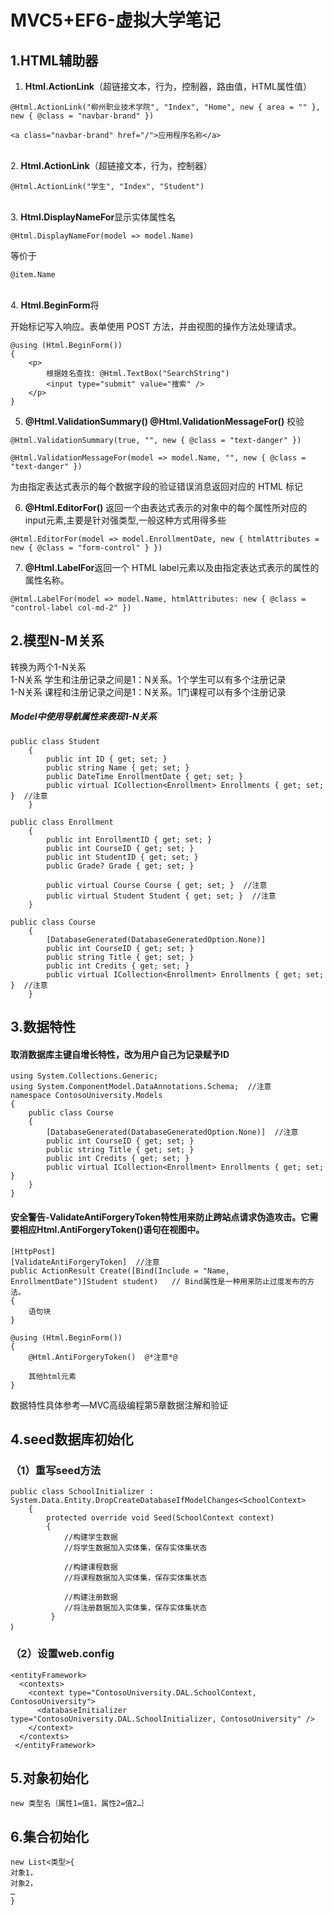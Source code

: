 # MVC5+EF6-虚拟大学笔记
## 1.HTML辅助器
1. **Html.ActionLink**（超链接文本，行为，控制器，路由值，HTML属性值）
```
@Html.ActionLink("柳州职业技术学院", "Index", "Home", new { area = "" }, new { @class = "navbar-brand" })
```
```
<a class="navbar-brand" href="/">应用程序名称</a>
```
&nbsp;  
2. **Html.ActionLink**（超链接文本，行为，控制器）
```
@Html.ActionLink("学生", "Index", "Student")
```
&nbsp;  
3. **Html.DisplayNameFor**显示实体属性名
```
@Html.DisplayNameFor(model => model.Name)
```
等价于
```
@item.Name
```
&nbsp;  
4. **Html.BeginForm**将 <form> 开始标记写入响应。表单使用 POST 方法，并由视图的操作方法处理请求。  
```
@using (Html.BeginForm())
{
    <p>
        根据姓名查找: @Html.TextBox("SearchString")
        <input type="submit" value="搜索" />
    </p>
}
```


5. **@Html.ValidationSummary() @Html.ValidationMessageFor()** 校验
```
@Html.ValidationSummary(true, "", new { @class = "text-danger" })
```
```
@Html.ValidationMessageFor(model => model.Name, "", new { @class = "text-danger" })
```
为由指定表达式表示的每个数据字段的验证错误消息返回对应的 HTML 标记


6. **@Html.EditorFor()** 返回一个由表达式表示的对象中的每个属性所对应的input元素,主要是针对强类型,一般这种方式用得多些
```
@Html.EditorFor(model => model.EnrollmentDate, new { htmlAttributes = new { @class = "form-control" } })
```


7. **@Html.LabelFor**返回一个 HTML label元素以及由指定表达式表示的属性的属性名称。
```
@Html.LabelFor(model => model.Name, htmlAttributes: new { @class = "control-label col-md-2" })
```

## 2.模型N-M关系
转换为两个1-N关系  
1-N关系 学生和注册记录之间是1：N关系。1个学生可以有多个注册记录  
1-N关系 课程和注册记录之间是1：N关系。1门课程可以有多个注册记录
##### Model中使用导航属性来表现1-N关系
```
public class Student
    {
        public int ID { get; set; }
        public string Name { get; set; }       
        public DateTime EnrollmentDate { get; set; }
        public virtual ICollection<Enrollment> Enrollments { get; set; }  //注意
    }
```
```
public class Enrollment
    {
        public int EnrollmentID { get; set; }
        public int CourseID { get; set; }
        public int StudentID { get; set; }
        public Grade? Grade { get; set; }

        public virtual Course Course { get; set; }  //注意
        public virtual Student Student { get; set; }  //注意
    }
```
```
public class Course
    {
        [DatabaseGenerated(DatabaseGeneratedOption.None)]
        public int CourseID { get; set; }
        public string Title { get; set; }
        public int Credits { get; set; }
        public virtual ICollection<Enrollment> Enrollments { get; set; }  //注意
    }
```
## 3.数据特性
#### 取消数据库主键自增长特性，改为用户自己为记录赋予ID
```
using System.Collections.Generic;
using System.ComponentModel.DataAnnotations.Schema;  //注意
namespace ContosoUniversity.Models
{
    public class Course
    {
        [DatabaseGenerated(DatabaseGeneratedOption.None)]  //注意
        public int CourseID { get; set; }
        public string Title { get; set; }
        public int Credits { get; set; }
        public virtual ICollection<Enrollment> Enrollments { get; set; }
    }
}
```


#### 安全警告-ValidateAntiForgeryToken特性用来防止跨站点请求伪造攻击。它需要相应Html.AntiForgeryToken()语句在视图中。
```
[HttpPost]
[ValidateAntiForgeryToken]  //注意
public ActionResult Create([Bind(Include = "Name, EnrollmentDate")]Student student)   // Bind属性是一种用来防止过度发布的方法。
{
    语句块
}
```
```
@using (Html.BeginForm()) 
{
    @Html.AntiForgeryToken()  @*注意*@
    
    其他html元素
}
```
数据特性具体参考—MVC高级编程第5章数据注解和验证
## 4.seed数据库初始化
### （1）重写seed方法
```
public class SchoolInitializer : System.Data.Entity.DropCreateDatabaseIfModelChanges<SchoolContext>
    {
        protected override void Seed(SchoolContext context)
        {
            //构建学生数据          
            //将学生数据加入实体集，保存实体集状态
           
            //构建课程数据           
            //将课程数据加入实体集，保存实体集状态            

            //构建注册数据            
            //将注册数据加入实体集，保存实体集状态
         }
｝
```
### （2）设置web.config
```
<entityFramework>
  <contexts>
    <context type="ContosoUniversity.DAL.SchoolContext, ContosoUniversity">
      <databaseInitializer type="ContosoUniversity.DAL.SchoolInitializer, ContosoUniversity" />
    </context>
  </contexts>
 </entityFramework>
```
## 5.对象初始化
```
new 类型名｛属性1=值1，属性2=值2…｝
```
## 6.集合初始化
```
new List<类型>{
对象1，
对象2，
…
}
```
